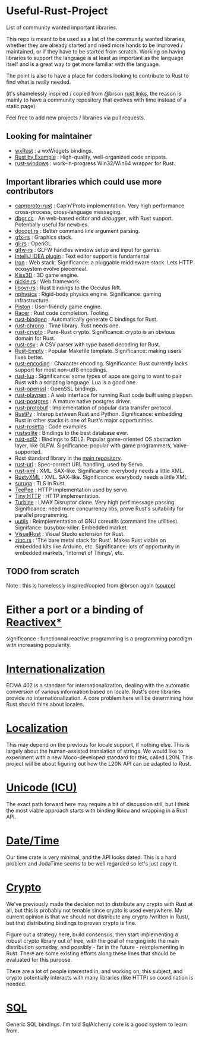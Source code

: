 Useful-Rust-Project
====================

List of community wanted important libraries.

This repo is meant to be used as a list of the community wanted libraries, whether they are already
started and need more hands to be improved / maintained, or if they have to be started from scratch.
Working on having libraries to support the language is at least as important as the language itself and
is a great way to get more familiar with the language.

The point is also to have a place for coders looking to contribute to Rust to find what is really needed.

(it's shamelessly inspired / copied from @brson [rust links](http://brson.github.io/rustlinks.html), the reason
is mainly to have a community repository that evolves with time instead of a static page)

Feel free to add new projects / libraries via pull requests.

Looking for maintainer
----------------------

* [wxRust](https://github.com/kenz-gelsoft/wxRust) : a wxWidgets bindings.
* [Rust by Example](https://github.com/rust-lang/rust-by-example) : High-quality, well-organized code snippets.
* [rust-windows](https://github.com/klutzy/rust-windows) : work-in-progress Win32/Win64 wrapper for Rust.


Important libraries which could use more contributors
-----------------------------------------------------

* [capnproto-rust](http://rust-ci.org/dwrensha/capnproto-rust) :  Cap'n'Proto implementation. Very high performance cross-process, cross-language messaging.
* [dbgr.cc](http://dbgr.cc/) :  An web-based editor and *debugger*, with Rust support. Potentially useful for newbies.
* [docopt.rs](https://github.com/docopt/docopt.rs) : Better command line argument parsing.
* [gfx-rs](https://github.com/bjz/gfx-rs) : Graphics stack.
* [gl-rs](https://github.com/bjz/gl-rs) : OpenGL.
* [glfw-rs](https://github.com/bjz/glfw-rs) : GLFW handles window setup and input for games.
* [IntelliJ IDEA plugin](http://plugins.jetbrains.com/plugin/7438) : Text editor support is fundamental 
* [Iron](https://github.com/iron/iron) : Web stack. Significance: a pluggable middleware stack. Lets HTTP ecosystem evolve piecemeal.
* [Kiss3D](http://rust-ci.org/sebcrozet/kiss3d) : 3D game engine.
* [nickle.rs](http://nickel.rs/) : Web framework.
* [libovr-rs](https://github.com/csherratt/vr-rs) : Rust bindings to the Occulus Rift.
* [nphysics](http://rust-ci.org/sebcrozet/nphysics) : Rigid-body physics engine. Significance: gaming infrastructure.
* [Piston](http://www.piston.rs/) : User-friendly game engine.
* [Racer](http://github.com/phildawes/racer) :  Rust code completion. Tooling.
* [rust-bindgen](http://rust-ci.org/crabtw/rust-bindgen) : Automatically generate C bindings for Rust.
* [rust-chrono](https://github.com/lifthrasiir/rust-chrono) : Time library. Rust needs one.
* [rust-crypto](http://rust-ci.org/DaGenix/rust-crypto) : Pure-Rust crypto. Significance: crypto is an obvious domain for Rust.
* [rust-csv](https://github.com/BurntSushi/rust-csv) : A CSV parser with type based decoding for Rust.
* [Rust-Empty](https://github.com/bvssvni/rust-empty/) : Popular Makefile template. Significance: making users' lives better.
* [rust-encoding](http://rust-ci.org/lifthrasiir/rust-encoding) : Character encoding. Significance: Rust currently lacks support for most non-utf8 encodings.
* [rust-lua](http://rust-ci.org/kballard/rust-lua) : Significance: some types of apps are going to want to pair Rust with a scripting language. Lua is a good one.
* [rust-openssl](http://rust-ci.org/sfackler/rust-openssl) : OpenSSL bindings.
* [rust-playpen](https://github.com/rust-lang/rust-playpen) : A web interface for running Rust code built using playpen.
* [rust-postgres](http://github.com/sfackler/rust-postgres) : A mature native postgres driver.
* [rust-protobuf](http://rust-ci.org/stepancheg/rust-protobuf) : Implementation of popular data transfer protocol.
* [RustPy](https://github.com/lukemetz/rustpy) : Interop between Rust and Python. Significance: embedding Rust in other stacks is one of Rust's major opportunities.
* [rust-rosetta](https://github.com/hoverbear/rust-rosetta) : Code examples.
* [rustsqlite](http://rust-ci.org/kud1ing/rustsqlite) : Bindings to the best database ever.
* [rust-sdl2](http://rust-ci.org/AngryLawyer/rust-sdl2) : Bindings to SDL2. Popular game-oriented OS abstraction layer, like GLFW. Significance: popular with game programmers, Valve-supported.
* Rust standard library in the [main repository](https://github.com/rust-lang/rust).
* [rust-url](https://github.com/lifthrasiir/rust-url) : Spec-correct URL handling, used by Servo.
* [rust-xml](https://github.com/netvl/rust-xml) : XML. SAX-like. Significance: everybody needs a little XML.
* [RustyXML](https://github.com/Florob/RustyXML) : XML. SAX-like. Significance: everybody needs a little XML.
* [suruga](https://github.com/klutzy/suruga) : TLS in Rust.
* [TeePee](https://github.com/teepee/teepee) : HTTP implementation used by servo.
* [Tiny HTTP](https://github.com/tomaka/tiny-http) : HTTP implementation.
* [Turbine](https://github.com/polyfractal/Turbine) : LMAX Disruptor clone. Very high perf message passing. Significance: need more concurrency libs, prove Rust's suitability for parallel programming.
* [uutils](https://github.com/uutils/coreutils) : Reimplementation of GNU coreutils (command line utilities). Signifance: busybox-killer. Embedded market.
* [VisualRust](https://github.com/PistonDevelopers/VisualRust) : Visual Studio extension for Rust.
* [zinc.rs](http://zinc.rs/) : 'The bare metal stack for Rust'. Makes Rust viable on embedded kits like Arduino, etc. Significance: lots of opportunity in embedded markets, 'Internet of Things', etc. 

TODO from scratch
---------------------
Note : this is hamelessly inspired/copied from @brson again ([source](https://mail.mozilla.org/pipermail/rust-dev/2014-June/010139.html))

# Either a port or a binding of [Reactivex*](https://github.com/ReactiveX/RxJava)
significance : functionnal reactive programming is a programming paradigm with increasing popularity.
# [Internationalization](https://github.com/mozilla/rust/issues/14494)
ECMA 402 is a standard for internationalization, dealing with the 
automatic conversion of various information based on locale. Rust's core 
libraries provide *no* internationalization. A core problem here will be 
determining how Rust should think about locales.
# [Localization](https://github.com/mozilla/rust/issues/14495)
This may depend on the previous for locale support, if nothing else. 
This is largely about the human-assisted translation of strings. We 
would like to experiment with a new Moco-developed standard for this, 
called L20N. This project will be about figuring out how the L20N API 
can be adapted to Rust.
# [Unicode (ICU)](https://github.com/mozilla/rust/issues/14656)
The exact path forward here may require a bit of discussion still, but I 
think the most viable approach starts with binding libicu and wrapping 
in a Rust API.
# [Date/Time](https://github.com/mozilla/rust/issues/14657)
Our time crate is very minimal, and the API looks dated. This is a hard 
problem and JodaTime seems to be well regarded so let's just copy it.
# [Crypto](https://github.com/mozilla/rust/issues/14655)

We've previously made the decision not to distribute any crypto with 
Rust at all, but this is probably not tenable since crypto is used 
everywhere. My current opinion is that we should not distribute any 
crypto /written in Rust/, but that distributing bindings to proven 
crypto is fine.

Figure out a strategy here, build consensus, then start implementing a 
robust crypto library out of tree, with the goal of merging into the 
main distribution someday, and possibly - far in the future - 
reimplementing in Rust. There are some existing efforts along these 
lines that should be evaluated for this purpose.

There are a lot of people interested in, and working on, this subject, 
and crypto potentially interacts with many libraries (like HTTP) so 
coordination is needed.
# [SQL](https://github.com/mozilla/rust/issues/14658)
Generic SQL bindings. I'm told SqlAlchemy core is a good system to learn 
from.
